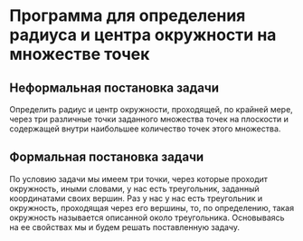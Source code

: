 # Программа для определения радиуса и центра окружности на множестве точек

## Неформальная постановка задачи

Определить радиус и центр окружности, проходящей, по крайней мере, через три различные точки заданного множества точек на плоскости и содержащей внутри наибольшее количество точек этого множества.

## Формальная постановка задачи

По условию задачи мы имеем три точки, через которые проходит окружность, иными словами, у нас есть треугольник, заданный координатами своих вершин. Раз у нас у нас есть треугольник и окружность, проходящая через его вершины, то, по определению, такая окружность называется описанной около треугольника. Основываясь на ее свойствах мы и будем решать поставленную задачу.  
